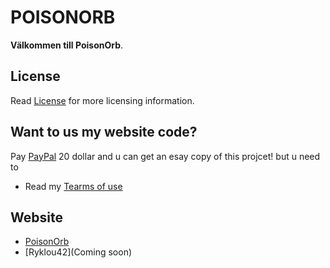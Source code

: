 # POISONORB

__Välkommen till PoisonOrb__. 

## License

Read [License](LICENSE) for more licensing information.

## Want to us my website code?

Pay [PayPal]() 20 dollar and u can get an esay copy of this projcet! but u need to

* Read my [Tearms of use](tfu.md)


## Website
   * [PoisonOrb](poisonorb.tk)
   * [Ryklou42](Coming soon)
